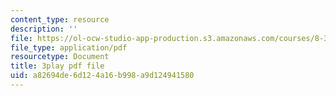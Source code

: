 ```yaml
---
content_type: resource
description: ''
file: https://ol-ocw-studio-app-production.s3.amazonaws.com/courses/8-334-statistical-mechanics-ii-statistical-physics-of-fields-spring-2014/a82694de6d124a16b998a9d124941580_1_dMnMLbIok.pdf
file_type: application/pdf
resourcetype: Document
title: 3play pdf file
uid: a82694de-6d12-4a16-b998-a9d124941580
---
```

